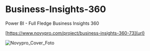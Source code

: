 # Business-Insights-360
Power BI - Full Fledge Business Insights 360 

[https://www.novypro.com/project/business-insights-360-73](url)

![Novypro_Cover_Foto](https://github.com/cp0106/Business-Insights-360/assets/121101754/69f0e507-735b-4e21-81ce-3421f88d9c43)
